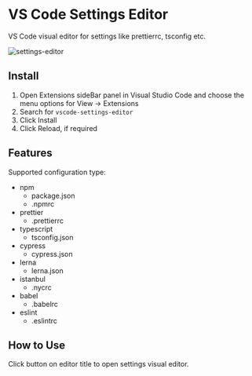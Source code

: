 # VS Code Settings Editor

VS Code visual editor for settings like prettierrc, tsconfig etc.

![settings-editor](https://res.liriliri.io/other/vscode-settings-editor.gif)

## Install

1. Open Extensions sideBar panel in Visual Studio Code and choose the menu options for View → Extensions
1. Search for `vscode-settings-editor`
1. Click Install
1. Click Reload, if required

## Features

Supported configuration type:

* npm
  - package.json
  - .npmrc
* prettier
  - .prettierrc
* typescript
  - tsconfig.json
* cypress
  - cypress.json
* lerna
  - lerna.json
* istanbul
  - .nycrc
* babel
  - .babelrc
* eslint
  - .eslintrc

## How to Use

Click button on editor title to open settings visual editor.
